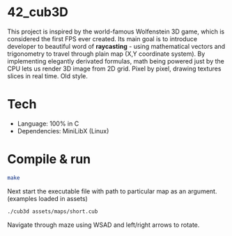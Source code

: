 # 42_cub3D

This project is inspired by the world-famous Wolfenstein 3D game, which is
considered the first FPS ever created. Its main goal is to introduce developer to beautiful word of **raycasting** - using mathematical vectors and trigonometry to travel through plain map (X,Y coordinate system). By implementing elegantly derivated formulas, math being powered just by the CPU lets us render 3D image from 2D grid. Pixel by pixel, drawing textures slices in real time. Old style.

# Tech
- Language: 100% in C
- Dependencies: MiniLibX (Linux)

# Compile & run
```bash
make
```
Next start the executable file with path to particular map as an argument. (examples loaded in assets)
```bash
./cub3d assets/maps/short.cub
```
Navigate through maze using WSAD and left/right arrows to rotate.
